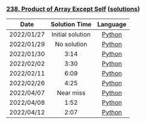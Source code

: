 ### [238. Product of Array Except Self](https://leetcode.com/problems/product-of-array-except-self/) ([solutions](https://github.com/pete-debiase/Comprog/blob/main/Solutions/238.%20Product%20of%20Array%20Except%20Self/))

|    Date    |  Solution Time   |                                                                           Language                                                                           |
|:----------:|:----------------:|:------------------------------------------------------------------------------------------------------------------------------------------------------------:|
| 2022/01/27 | Initial solution |      [Python](https://github.com/pete-debiase/Comprog/blob/main/Solutions/238.%20Product%20of%20Array%20Except%20Self/product_of_array_except_self.py)       |
| 2022/01/29 |   No solution    | [Python](https://github.com/pete-debiase/Comprog/blob/main/Solutions/238.%20Product%20of%20Array%20Except%20Self/product_of_array_except_self_2022-01-29.py) |
| 2022/01/30 |       3:14       | [Python](https://github.com/pete-debiase/Comprog/blob/main/Solutions/238.%20Product%20of%20Array%20Except%20Self/product_of_array_except_self_2022-01-30.py) |
| 2022/02/02 |       3:30       | [Python](https://github.com/pete-debiase/Comprog/blob/main/Solutions/238.%20Product%20of%20Array%20Except%20Self/product_of_array_except_self_2022-02-02.py) |
| 2022/02/11 |       6:09       | [Python](https://github.com/pete-debiase/Comprog/blob/main/Solutions/238.%20Product%20of%20Array%20Except%20Self/product_of_array_except_self_2022-02-11.py) |
| 2022/02/26 |       4:25       | [Python](https://github.com/pete-debiase/Comprog/blob/main/Solutions/238.%20Product%20of%20Array%20Except%20Self/product_of_array_except_self_2022-02-26.py) |
| 2022/04/07 |    Near miss     | [Python](https://github.com/pete-debiase/Comprog/blob/main/Solutions/238.%20Product%20of%20Array%20Except%20Self/product_of_array_except_self_2022-04-07.py) |
| 2022/04/08 |       1:52       | [Python](https://github.com/pete-debiase/Comprog/blob/main/Solutions/238.%20Product%20of%20Array%20Except%20Self/product_of_array_except_self_2022-04-08.py) |
| 2022/04/12 |       2:07       | [Python](https://github.com/pete-debiase/Comprog/blob/main/Solutions/238.%20Product%20of%20Array%20Except%20Self/product_of_array_except_self_2022-04-12.py) |
